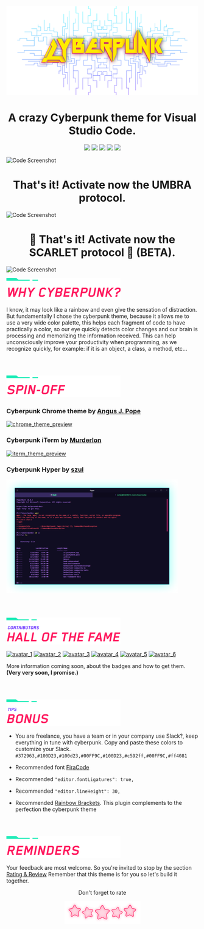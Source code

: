 ![Banner Cyberpunk](/assets/cyberpunk_banner_2021.png?raw=true "Banner Cyberpunk")

<div align="center"><h1>A crazy Cyberpunk theme for Visual Studio Code.</h1></div>

<p align="center">
<img src="https://img.shields.io/vscode-marketplace/d/max-SS.cyberpunk.svg?colorA=4B1E97&label=Download&colorB=280E54&style=for-the-badge"/>
<img src="https://img.shields.io/vscode-marketplace/r/max-SS.cyberpunk.svg?colorA=4B1E97&label=Rating&colorB=280E54&style=for-the-badge"/>
<img src="https://img.shields.io/vscode-marketplace/v/max-SS.cyberpunk.svg?colorA=4B1E97&label=Version&colorB=280E54&style=for-the-badge"/>
<img src="https://img.shields.io/github/contributors/prometheux-ar/cyberpunk.svg?colorA=4B1E97&label=Contributors&colorB=280E54&style=for-the-badge"/>
<img src="https://img.shields.io/github/stars/prometheux-ar/cyberpunk.svg?colorA=4B1E97&label=Stars&colorB=280E54&style=for-the-badge"/>
</p>

![Code Screenshot](/assets/preview.png?raw=true "Code Screenshot")

<div align="center"><h1>That's it! Activate now the UMBRA protocol.</h1></div>

![Code Screenshot](/assets/preview-umbra.png?raw=true "Code Screenshot")

<div align="center"><h1>👾 That's it! Activate now the SCARLET protocol 👾 (BETA).</h1></div>

![Code Screenshot](/assets/preview-scarlet.png?raw=true "Code Screenshot")

![Why Cyberpunk](/assets/image/why_cyberpunk.png?raw=true "Why Cyberpunk")

I know, it may look like a rainbow and even give the sensation of distraction.
But fundamentally I chose the cyberpunk theme, because it allows me to use a very wide color palette, this helps each fragment of code to have practically a color, so our eye quickly detects color changes and our brain is processing and memorizing the information received. This can help unconsciously improve your productivity when programming, as we recognize quickly, for example: if it is an object, a class, a method, etc...

<br>
<br>

![Spin-Off](/assets/image/spin_off.png?raw=true "Spin-Off")
### Cyberpunk Chrome theme by [Angus J. Pope](https://github.com/angusPope)
<a href="https://chrome.google.com/webstore/detail/cyberpunk/ekkfihjmcoeplagmladakeignpdaecmc"><img src="https://i.ibb.co/f2wC4rW/chrome-theme.png" alt="chrome_theme_preview" width="450rem"></a>

### Cyberpunk iTerm by [Murderlon](https://github.com/Murderlon/cyberpunk-iterm)
<a href="https://github.com/Murderlon/cyberpunk-iterm"><img src="https://i.ibb.co/XWmMqQP/iterm-theme.png" alt="iterm_theme_preview" width="450rem"></a>

### Cyberpunk Hyper by [szul](https://github.com/szul)
<a href="https://github.com/szul/hyperterm-cyberpunk"><img src="assets/spin-off/hyper-cyberpunk-spin_off.png" alt="iterm_theme_preview" width="450rem"></a>

<br>
<br>

![Hall of the fame](/assets/image/hall_of_the_fame.png?raw=true "Hall of the fame")

<a href="https://github.com/max-SS/cyberpunk"><img src="https://image.ibb.co/hnfhKT/avatar_1.png" alt="avatar_1" border="0"></a>
<a href="https://github.com/kuerme"><img src="https://image.ibb.co/ne6068/avatar_2.png" alt="avatar_2" border="0"></a>
<a href="https://github.com/Murderlon"><img src="https://image.ibb.co/mAsq68/avatar_3.png" alt="avatar_3" border="0"></a>
<a href="https://github.com/mkoppmann"><img src="https://image.ibb.co/j7BiR8/avatar_4.png" alt="avatar_4" border="0"></a>
<a href="https://github.com/kleinfreund"><img src="https://image.ibb.co/dytove/avatar_5.png" alt="avatar_5" border="0"></a>
<a href="https://github.com/angusPope"><img src="https://i.ibb.co/V2sfPhS/avatar_6.png" alt="avatar_6" border="0"></a>

More information coming soon, about the badges and how to get them. **(Very very soon, I promise.)**

<br>
<br>

![Bonus](/assets/image/bonus.png?raw=true "Bonus")

- You are freelance, you have a team or in your company use Slack?, keep everything in tune with cyberpunk.
Copy and paste these colors to customize your Slack.
`#372963,#100D23,#100d23,#00FF9C,#100D23,#c592ff,#00FF9C,#ff4081`

- Recommended font [FiraCode](https://github.com/tonsky/FiraCode)
- Recommended `"editor.fontLigatures": true,`
- Recommended `"editor.lineHeight": 30,`
- Recommended [Rainbow Brackets](https://marketplace.visualstudio.com/items?itemName=2gua.rainbow-brackets). This plugin complements to the perfection the cyberpunk theme

<br>
<br>

![Reminders](/assets/image/Reminders.png?raw=true "Reminders")

Your feedback are most welcome.
So you're invited to stop by the section [Rating & Review](https://marketplace.visualstudio.com/items?itemName=max-SS.cyberpunk#review-details)
Remember that this theme is for you so let's build it together.

<div align="center">Don't forget to rate</div>

<div align="center">

![Stars](/assets/image/stars.png?raw=true "Stars")
</div>
